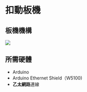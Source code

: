 # 扣動板機
## 板機機構
![](https://i.imgur.com/AoR8q3B.jpg)

## 所需硬體
* Arduino
* Arduino Ethernet Shield（W5100) 
* <b>乙太網路</b>連線

